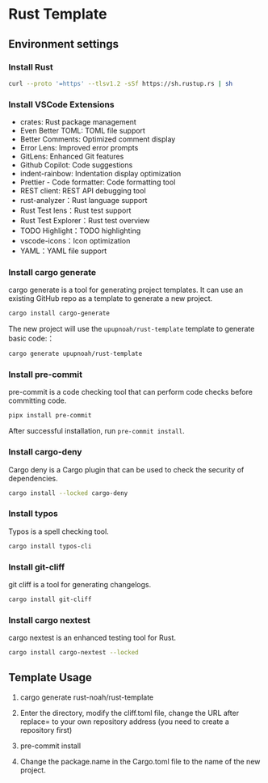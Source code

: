 # Rust Template

## Environment settings

### Install Rust

```bash
curl --proto '=https' --tlsv1.2 -sSf https://sh.rustup.rs | sh
```

### Install VSCode Extensions

- crates: Rust package management
- Even Better TOML: TOML file support
- Better Comments: Optimized comment display
- Error Lens: Improved error prompts
- GitLens: Enhanced Git features
- Github Copilot: Code suggestions
- indent-rainbow: Indentation display optimization
- Prettier - Code formatter: Code formatting tool
- REST client: REST API debugging tool
- rust-analyzer：Rust language support
- Rust Test lens：Rust test support
- Rust Test Explorer：Rust test overview
- TODO Highlight：TODO highlighting
- vscode-icons：Icon optimization
- YAML：YAML file support

### Install cargo generate

cargo generate is a tool for generating project templates. It can use an existing GitHub repo as a template to generate a new project.

```bash
cargo install cargo-generate
```
The new project will use the `upupnoah/rust-template` template to generate basic code:：

```bash
cargo generate upupnoah/rust-template
```

### Install pre-commit

pre-commit is a code checking tool that can perform code checks before committing code.

```bash
pipx install pre-commit
```

After successful installation, run `pre-commit install`.

### Install cargo-deny

Cargo deny is a Cargo plugin that can be used to check the security of dependencies.

```bash
cargo install --locked cargo-deny
```

### Install typos

Typos is a spell checking tool.

```bash
cargo install typos-cli
```

### Install git-cliff

git cliff is a tool for generating changelogs.

```bash
cargo install git-cliff
```

### Install cargo nextest

cargo nextest is an enhanced testing tool for Rust.

```bash
cargo install cargo-nextest --locked
```

## Template Usage

1. cargo generate rust-noah/rust-template

2. Enter the directory, modify the cliff.toml file, change the URL after replace= to your own repository address (you need to create a repository first)

3. pre-commit install

4. Change the package.name in the Cargo.toml file to the name of the new project.
